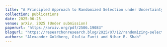 ```yaml
---
title: "A Principled Approach to Randomized Selection under Uncertainty: Applications to Peer Review and Grant Funding"
collection: publications
date: 2025-06-25
venue: arXiv, 2025 (Under submission)
paperurl: "https://arxiv.org/pdf/2506.19083"
blogurl: "https://researchonresearch.blog/2025/07/12/randomizing-selection-under-uncertainty-designing-principled-partial-lotteries-for-grant-funding-and-beyond/"
authors: "Alexander Goldberg, Giulia Fanti and Nihar B. Shah"
---
```

